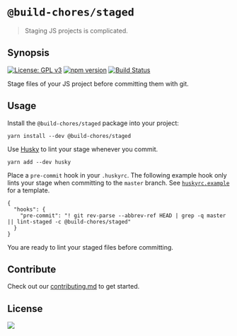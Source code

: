 # `@build-chores/staged`

> Staging JS projects is complicated.

## Synopsis

[![License: GPL v3](https://img.shields.io/badge/License-GPL%20v3-blue.svg)](https://www.gnu.org/licenses/gpl-3.0) [![npm version](https://img.shields.io/npm/v/@build-chores/staged.svg?style=flat)](https://www.npmjs.com/package/@build-chores/staged) [![Build Status](https://travis-ci.org/critocrito/build-chores.svg?branch=master)](https://travis-ci.org/critocrito/build-chores)

Stage files of your JS project before committing them with git.

## Usage

Install the `@build-chores/staged` package into your project:

```
yarn install --dev @build-chores/staged
```

Use [Husky](https://github.com/typicode/husky#readme) to lint your stage whenever you commit.

```
yarn add --dev husky
```

Place a `pre-commit` hook in your `.huskyrc`. The following example hook only lints your stage when committing to the `master` branch. See [`huskyrc.example`](../../huskyrc.example) for a template.

```
{
  "hooks": {
    "pre-commit": "! git rev-parse --abbrev-ref HEAD | grep -q master || lint-staged -c @build-chores/staged"
  }
}
```

You are ready to lint your staged files before committing.

## Contribute

Check out our [contributing.md](../../CONTRIBUTING.md) to get started.

## License

[<img src="https://www.gnu.org/graphics/gplv3-88x31.png" align="left" />](license)
